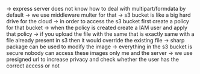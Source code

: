 -> express server does not know how to deal with multipart/formdata by default
-> we use middleware multer for that
-> s3 bucket is like a big hard drive for the cloud
-> in order to access the s3 bucket first create a policy for that bucket
-> when the policy is created create a IAM user and apply that policy
-> if you upload the file with the same that is exactly same with a file already present in s3 then it would override the existing file
-> sharp package can be used to modify the image
-> everything in the s3 bucket is secure nobody can access these images only me and the server
-> we use presigned url to increase privacy and check whether the user has the correct access or not
